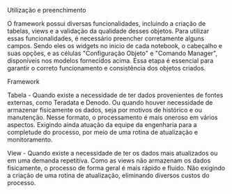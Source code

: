 Utilização e preenchimento

O framework possui diversas funcionalidades, incluindo a criação de tabelas, views e a validação da qualidade desses objetos. Para utilizar essas funcionalidades, é necessário preencher corretamente alguns campos. Sendo eles os widgets no inicio de cada notebook, o cabeçalho e suas opções, e as células "Configuração Objeto" e "Comando Manager", disponíveis nos modelos fornecidos acima. Essa etapa é essencial para garantir o correto funcionamento e consistência dos objetos criados.

Framework

Tabela - Quando existe a necessidade de ter dados provenientes de fontes externas, como Teradata e Denodo. Ou quando houver necessidade de armazenar fisicamente os dados, seja por motivos de histórico e ou manutenção. Nesse formato, o processamento é mais oneroso em vários aspectos. Exigindo ainda atuação da equipe da engenharia para a completude do processo, por meio de uma rotina de atualização e monitoramento.

View - Quando existe a necessidade de ter os dados mais atualizados ou em uma demanda repetitiva. Como as views não armazenam os dados fisicamente, o processo de forma geral é mais rápido e fluido. Não exigindo a criação de uma rotina de atualização, eliminando diversos custos do processo.

